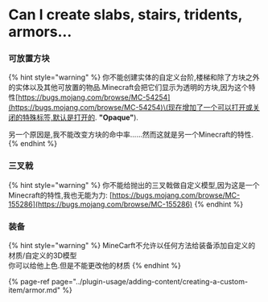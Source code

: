 # Can I create slabs, stairs, tridents, armors...

### 可放置方块

{% hint style="warning" %}
 你不能创建实体的自定义台阶,楼梯和除了方块之外的实体以及其他可放置的物品.Minecraft会把它们显示为透明的方块,因为这个特性[https://bugs.mojang.com/browse/MC-54254](https://bugs.mojang.com/browse/MC-54254)\(现在增加了一个可以打开或关闭的特殊标签,默认是打开的. **"Opaque"**\).

另一个原因是,我不能改变方块的命中率......然而这就是另一个Minecraft的特性.
{% endhint %}

### 三叉戟

{% hint style="warning" %}
你不能给抛出的三叉戟做自定义模型,因为这是一个Minecraft的特性,我也无能为力: [https://bugs.mojang.com/browse/MC-155286](https://bugs.mojang.com/browse/MC-155286)
{% endhint %}

### 装备

{% hint style="warning" %}
MineCarft不允许以任何方法给装备添加自定义的材质/自定义的3D模型  
你可以给他上色.但是不能更改他的材质
{% endhint %}

{% page-ref page="../plugin-usage/adding-content/creating-a-custom-item/armor.md" %}



